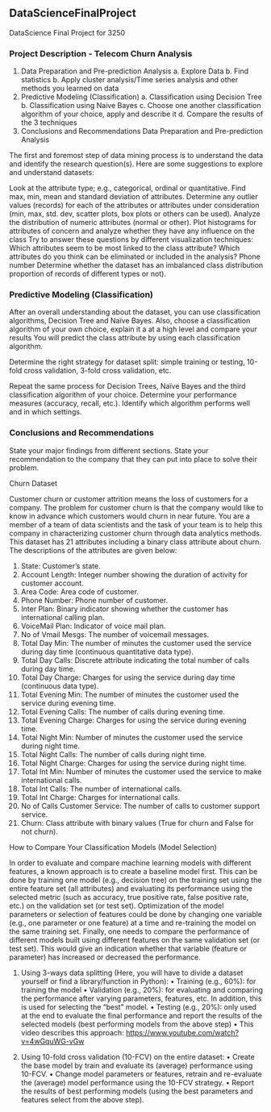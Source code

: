 ## DataScienceFinalProject
DataScience Final Project for 3250

### Project Description - Telecom Churn Analysis 

1. Data Preparation and Pre-prediction Analysis
a. Explore Data
b. Find statistics
b. Apply cluster analysis/Time series analysis and other methods you learned on data
2. Predictive Modeling (Classification) 
a. Classification using Decision Tree 
b. Classification using Naive Bayes
c. Choose one another classification algorithm of your choice, apply and describe it
d. Compare the results of the 3 techniques
3. Conclusions and Recommendations
Data Preparation and Pre-prediction Analysis

The first and foremost step of data mining process is to understand the data and identify the research question(s). Here are some suggestions to explore and understand datasets:

Look at the attribute type; e.g., categorical, ordinal or quantitative.
Find max, min, mean and standard deviation of attributes.
Determine any outlier values (records) for each of the attributes or attributes under
consideration (min, max, std. dev, scatter plots, box plots or others can be used).
Analyze the distribution of numeric attributes (normal or other). 
Plot histograms for attributes of concern and analyze whether they have any influence on the class
Try to answer these questions by different visualization techniques:
Which attributes seem to be most linked to the class attribute?
Which attributes do you think can be eliminated or included in the analysis?
Phone number
Determine whether the dataset has an imbalanced class distribution
proportion of records of different types or not).

### Predictive Modeling (Classification)

After an overall understanding about the dataset, you can use classification algorithms, Decision Tree and Naïve Bayes. Also, choose a classification algorithm of your own choice, explain it a at a high level and compare your results
You will predict the class attribute by using each classification algorithm.

Determine the right strategy for dataset split: simple training or testing, 10-fold cross validation, 3-fold cross validation, etc.

Repeat the same process for Decision Trees, Naïve Bayes and the third classification algorithm of your choice.
Determine your performance measures (accuracy, recall, etc.).
Identify which algorithm performs well and in which settings.
	

### Conclusions and Recommendations
State your major findings from different sections. State your recommendation to the company that they can put into place to solve their problem.


Churn Dataset

Customer churn or customer attrition means the loss of customers for a company. The
problem for customer churn is that the company would like to know in advance which
customers would churn in near future. You are a member of a team of data scientists and
the task of your team is to help this company in characterizing customer churn through data
analytics methods. This dataset has 21 attributes including a binary class attribute about
churn. The descriptions of the attributes are given below:

1. State: Customer’s state.
2. Account Length: Integer number showing the duration of activity for customer account.
3. Area Code: Area code of customer.
4. Phone Number: Phone number of customer.
5. Inter Plan: Binary indicator showing whether the customer has international calling plan.
6. VoiceMail Plan: Indicator of voice mail plan.
7. No of Vmail Mesgs: The number of voicemail messages.
8. Total Day Min: The number of minutes the customer used the service during day time
(continuous quantitative data type).
9. Total Day Calls: Discrete attribute indicating the total number of calls during day time.
10. Total Day Charge: Charges for using the service during day time (continuous data
type).
11. Total Evening Min: The number of minutes the customer used the service during
evening time.
12. Total Evening Calls: The number of calls during evening time.
13. Total Evening Charge: Charges for using the service during evening time.
14. Total Night Min: Number of minutes the customer used the service during night time.
15. Total Night Calls: The number of calls during night time.
16. Total Night Charge: Charges for using the service during night time.
17. Total Int Min: Number of minutes the customer used the service to make international
calls.
18. Total Int Calls: The number of international calls.
19. Total Int Charge: Charges for international calls.
20. No of Calls Customer Service: The number of calls to customer support service.
21. Churn: Class attribute with binary values (True for churn and False for not churn).

How to Compare Your Classification Models (Model Selection)

In order to evaluate and compare machine learning models with different features, a known
approach is to create a baseline model first. This can be done by training one model (e.g.,
decision tree) on the training set using the entire feature set (all attributes) and evaluating its
performance using the selected metric (such as accuracy, true positive rate, false positive rate,
etc.) on the validation set (or test set). Optimization of the model parameters or selection of
features could be done by changing one variable (e.g., one parameter or one feature) at a time
and re-training the model on the same training set. Finally, one needs to compare the
performance of different models built using different features on the same validation set (or
test set). This would give an indication whether that variable (feature or parameter) has
increased or decreased the performance.

1. Using 3-ways data splitting (Here, you will have to divide a dataset yourself or find a library/function in Python):
• Training (e.g., 60%): for training the model
• Validation (e.g., 20%): for evaluating and comparing the performance after varying
parameters, features, etc. In addition, this is used for selecting the “best” model.
• Testing (e.g., 20%): only used at the end to evaluate the final performance and report
the results of the selected models (best performing models from the above step)
• This video describes this approach: https://www.youtube.com/watch?v=4wGquWG-vGw

2. Using 10-fold cross validation (10-FCV) on the entire dataset:
• Create the base model by train and evaluate its (average) performance using 10-FCV.
• Change model parameters or features, retrain and re-evaluate the (average) model
performance using the 10-FCV strategy.
• Report the results of best performing models (using the best parameters and features
select from the above step).

